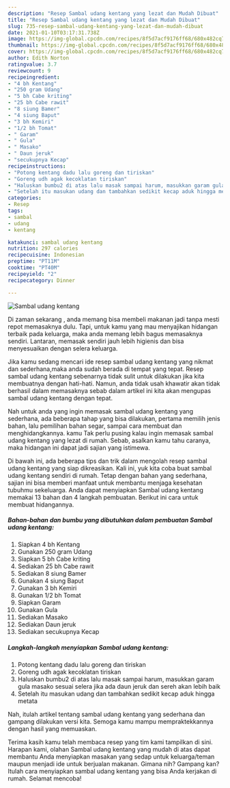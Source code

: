 ```yaml
---
description: "Resep Sambal udang kentang yang lezat dan Mudah Dibuat"
title: "Resep Sambal udang kentang yang lezat dan Mudah Dibuat"
slug: 735-resep-sambal-udang-kentang-yang-lezat-dan-mudah-dibuat
date: 2021-01-10T03:17:31.738Z
image: https://img-global.cpcdn.com/recipes/8f5d7acf9176ff68/680x482cq70/sambal-udang-kentang-foto-resep-utama.jpg
thumbnail: https://img-global.cpcdn.com/recipes/8f5d7acf9176ff68/680x482cq70/sambal-udang-kentang-foto-resep-utama.jpg
cover: https://img-global.cpcdn.com/recipes/8f5d7acf9176ff68/680x482cq70/sambal-udang-kentang-foto-resep-utama.jpg
author: Edith Norton
ratingvalue: 3.7
reviewcount: 9
recipeingredient:
- "4 bh Kentang"
- "250 gram Udang"
- "5 bh Cabe kriting"
- "25 bh Cabe rawit"
- "8 siung Bamer"
- "4 siung Baput"
- "3 bh Kemiri"
- "1/2 bh Tomat"
- " Garam"
- " Gula"
- " Masako"
- " Daun jeruk"
- "secukupnya Kecap"
recipeinstructions:
- "Potong kentang dadu lalu goreng dan tiriskan"
- "Goreng udh agak kecoklatan tiriskan"
- "Haluskan bumbu2 di atas lalu masak sampai harum, masukkan garam gula masako sesuai selera jika ada daun jeruk dan sereh akan lebih baik"
- "Setelah itu masukan udang dan tambahkan sedikit kecap aduk hingga metata"
categories:
- Resep
tags:
- sambal
- udang
- kentang

katakunci: sambal udang kentang 
nutrition: 297 calories
recipecuisine: Indonesian
preptime: "PT11M"
cooktime: "PT40M"
recipeyield: "2"
recipecategory: Dinner

---
```



![Sambal udang kentang](https://img-global.cpcdn.com/recipes/8f5d7acf9176ff68/680x482cq70/sambal-udang-kentang-foto-resep-utama.jpg)

Di zaman  sekarang , anda memang bisa membeli makanan jadi tanpa mesti repot memasaknya dulu. Tapi, untuk kamu yang mau menyajikan hidangan terbaik pada keluarga, maka anda memang lebih bagus memasaknya sendiri. Lantaran, memasak sendiri jauh lebih higienis dan bisa menyesuaikan dengan selera keluarga.

Jika kamu sedang mencari ide resep sambal udang kentang yang nikmat dan sederhana,maka anda sudah berada di tempat yang tepat. Resep sambal udang kentang  sebenarnya tidak sulit untuk dilakukan jika kita membuatnya dengan hati-hati. Namun, anda tidak usah khawatir akan tidak berhasil dalam memasaknya 
sebab dalam artikel ini kita akan mengupas sambal udang kentang dengan tepat.  



Nah untuk anda yang ingin memasak sambal udang kentang yang sederhana, ada beberapa tahap yang bisa dilakukan, pertama memilih jenis bahan, lalu pemilihan bahan segar, sampai cara membuat dan menghidangkannya. kamu Tak perlu pusing kalau ingin memasak sambal udang kentang yang lezat di rumah. Sebab, asalkan kamu  tahu caranya, maka hidangan ini dapat jadi sajian yang istimewa.

Di bawah ini, ada beberapa tips dan trik dalam mengolah resep sambal udang kentang yang siap dikreasikan. Kali ini, yuk kita coba buat sambal udang kentang sendiri di rumah. Tetap dengan bahan yang sederhana, sajian ini bisa memberi manfaat untuk membantu menjaga kesehatan tubuhmu sekeluarga. Anda dapat menyiapkan Sambal udang kentang memakai 13 bahan dan 4 langkah pembuatan. Berikut ini cara untuk membuat hidangannya.

<!--inarticleads1-->

##### Bahan-bahan dan bumbu yang dibutuhkan dalam pembuatan Sambal udang kentang:

1. Siapkan 4 bh Kentang
1. Gunakan 250 gram Udang
1. Siapkan 5 bh Cabe kriting
1. Sediakan 25 bh Cabe rawit
1. Sediakan 8 siung Bamer
1. Gunakan 4 siung Baput
1. Gunakan 3 bh Kemiri
1. Gunakan 1/2 bh Tomat
1. Siapkan  Garam
1. Gunakan  Gula
1. Sediakan  Masako
1. Sediakan  Daun jeruk
1. Sediakan secukupnya Kecap




<!--inarticleads2-->

##### Langkah-langkah menyiapkan Sambal udang kentang:

1. Potong kentang dadu lalu goreng dan tiriskan
1. Goreng udh agak kecoklatan tiriskan
1. Haluskan bumbu2 di atas lalu masak sampai harum, masukkan garam gula masako sesuai selera jika ada daun jeruk dan sereh akan lebih baik
1. Setelah itu masukan udang dan tambahkan sedikit kecap aduk hingga metata




Nah, itulah artikel tentang  sambal udang kentang  yang sederhana dan gampang dilakukan versi kita. Semoga kamu mampu mempraktekkannya dengan hasil yang memuaskan. 

Terima kasih kamu telah membaca resep yang tim kami tampilkan di sini. Harapan kami, olahan  Sambal udang kentang yang mudah di atas dapat membantu Anda menyiapkan masakan yang sedap untuk keluarga/teman maupun menjadi ide untuk berjualan makanan. Gimana nih? Gampang kan? Itulah cara menyiapkan sambal udang kentang yang bisa Anda kerjakan di rumah. Selamat mencoba!

